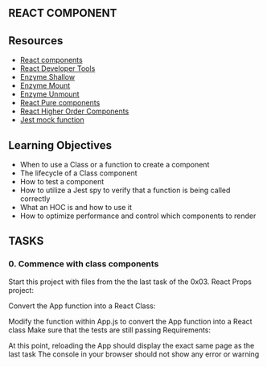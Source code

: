 ## REACT COMPONENT
## Resources
- [React components](https://intranet.alxswe.com/rltoken/IrcQvhQGFPwpdXcHUABB2Q)
- [React Developer Tools](https://intranet.alxswe.com/rltoken/ISa2LQiraDIOLg6hSp6GqA)
- [Enzyme Shallow](https://intranet.alxswe.com/rltoken/R4sY6vv0_EZi5BwskKwOLg)
- [Enzyme Mount](https://intranet.alxswe.com/rltoken/-cuX84kIn3EWCuJNx-P74A)
- [Enzyme Unmount](https://enzymejs.github.io/enzyme/docs/api/ReactWrapper/unmount.html)
- [React Pure components](https://legacy.reactjs.org/docs/react-api.html#reactpurecomponent)
- [React Higher Order Components](https://legacy.reactjs.org/docs/higher-order-components.html)
- [Jest mock function](https://jestjs.io/docs/jest-object)

## Learning Objectives
- When to use a Class or a function to create a component
- The lifecycle of a Class component
- How to test a component
- How to utilize a Jest spy to verify that a function is being called correctly
- What an HOC is and how to use it
- How to optimize performance and control which components to render

## TASKS

### 0. Commence with class components
Start this project with files from the the last task of the 0x03. React Props project:

Convert the App function into a React Class:

Modify the function within App.js to convert the App function into a React class
Make sure that the tests are still passing
Requirements:

At this point, reloading the App should display the exact same page as the last task
The console in your browser should not show any error or warning
